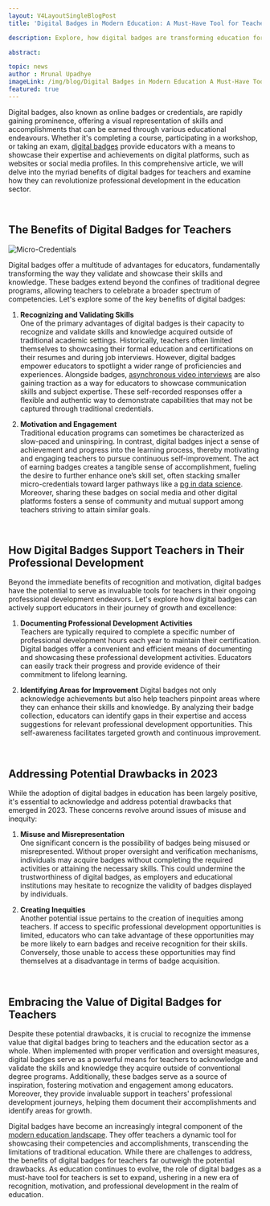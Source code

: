```yaml
---
layout: V4LayoutSingleBlogPost
title: 'Digital Badges in Modern Education: A Must-Have Tool for Teachers'

description: Explore, how digital badges are transforming education for teachers. Explore the benefits of digital badges, their role in professional development.

abstract: 

topic: news
author : Mrunal Upadhye
imageLink: /img/blog/Digital Badges in Modern Education A Must-Have Tool for Teachers/Featured Image.png
featured: true
---
```


Digital badges, also known as online badges or credentials, are rapidly gaining prominence, offering a visual representation of skills and accomplishments that can be earned through various educational endeavours. Whether it's completing a course, participating in a workshop, or taking an exam, [digital badges](https://certifyme.online/digital-badges) provide educators with a means to showcase their expertise and achievements on digital platforms, such as websites or social media profiles. In this comprehensive article, we will delve into the myriad benefits of digital badges for teachers and examine how they can revolutionize professional development in the education sector.

<br>

## The Benefits of Digital Badges for Teachers

<img class="img-fluid r-16" src="/img/blog/Digital Badges in Modern Education A Must-Have Tool for Teachers/1.png" alt="Micro-Credentials">

<br>

Digital badges offer a multitude of advantages for educators, fundamentally transforming the way they validate and showcase their skills and knowledge. These badges extend beyond the confines of traditional degree programs, allowing teachers to celebrate a broader spectrum of competencies. Let's explore some of the key benefits of digital badges:

1. **Recognizing and Validating Skills**<br>
One of the primary advantages of digital badges is their capacity to recognize and validate skills and knowledge acquired outside of traditional academic settings. Historically, teachers often limited themselves to showcasing their formal education and certifications on their resumes and during job interviews. However, digital badges empower educators to spotlight a wider range of proficiencies and experiences. Alongside badges, [asynchronous video interviews](https://www.hiretruffle.com/blog/asynchronous-interviews) are also gaining traction as a way for educators to showcase communication skills and subject expertise. These self-recorded responses offer a flexible and authentic way to demonstrate capabilities that may not be captured through traditional credentials.

1. **Motivation and Engagement**<br>
Traditional education programs can sometimes be characterized as slow-paced and uninspiring. In contrast, digital badges inject a sense of achievement and progress into the learning process, thereby motivating and engaging teachers to pursue continuous self-improvement. The act of earning badges creates a tangible sense of accomplishment, fueling the desire to further enhance one’s skill set, often stacking smaller micro-credentials toward larger pathways like a [pg in data science](https://www.mygreatlearning.com/pg-program-data-science-and-business-analytics-course). Moreover, sharing these badges on social media and other digital platforms fosters a sense of community and mutual support among teachers striving to attain similar goals.

<br>

## How Digital Badges Support Teachers in Their Professional Development

Beyond the immediate benefits of recognition and motivation, digital badges have the potential to serve as invaluable tools for teachers in their ongoing professional development endeavors. Let's explore how digital badges can actively support educators in their journey of growth and excellence:

1. **Documenting Professional Development Activities**<br>
Teachers are typically required to complete a specific number of professional development hours each year to maintain their certification. Digital badges offer a convenient and efficient means of documenting and showcasing these professional development activities. Educators can easily track their progress and provide evidence of their commitment to lifelong learning.

1. **Identifying Areas for Improvement**
Digital badges not only acknowledge achievements but also help teachers pinpoint areas where they can enhance their skills and knowledge. By analyzing their badge collection, educators can identify gaps in their expertise and access suggestions for relevant professional development opportunities. This self-awareness facilitates targeted growth and continuous improvement.

<br>

## Addressing Potential Drawbacks in 2023

While the adoption of digital badges in education has been largely positive, it's essential to acknowledge and address potential drawbacks that emerged in 2023. These concerns revolve around issues of misuse and inequity:

1. **Misuse and Misrepresentation**<br>
One significant concern is the possibility of badges being misused or misrepresented. Without proper oversight and verification mechanisms, individuals may acquire badges without completing the required activities or attaining the necessary skills. This could undermine the trustworthiness of digital badges, as employers and educational institutions may hesitate to recognize the validity of badges displayed by individuals.

1. **Creating Inequities**<br>
Another potential issue pertains to the creation of inequities among teachers. If access to specific professional development opportunities is limited, educators who can take advantage of these opportunities may be more likely to earn badges and receive recognition for their skills. Conversely, those unable to access these opportunities may find themselves at a disadvantage in terms of badge acquisition.

<br>

## Embracing the Value of Digital Badges for Teachers

Despite these potential drawbacks, it is crucial to recognize the immense value that digital badges bring to teachers and the education sector as a whole. When implemented with proper verification and oversight measures, digital badges serve as a powerful means for teachers to acknowledge and validate the skills and knowledge they acquire outside of conventional degree programs. Additionally, these badges serve as a source of inspiration, fostering motivation and engagement among educators. Moreover, they provide invaluable support in teachers' professional development journeys, helping them document their accomplishments and identify areas for growth.

Digital badges have become an increasingly integral component of the [modern education landscape](https://www.thetutorbridge.com/). They offer teachers a dynamic tool for showcasing their competencies and accomplishments, transcending the limitations of traditional education. While there are challenges to address, the benefits of digital badges for teachers far outweigh the potential drawbacks. As education continues to evolve, the role of digital badges as a must-have tool for teachers is set to expand, ushering in a new era of recognition, motivation, and professional development in the realm of education.
